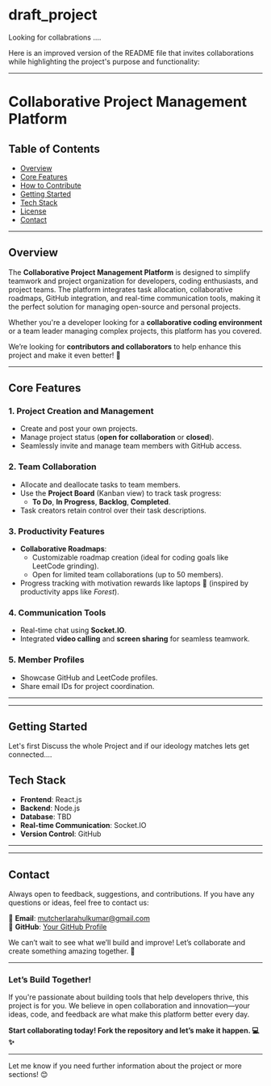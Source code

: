 # draft_project
Looking for collabrations ....

Here is an improved version of the README file that invites collaborations while highlighting the project's purpose and functionality:

---

# **Collaborative Project Management Platform**

## **Table of Contents**
- [Overview](#overview)  
- [Core Features](#core-features)  
- [How to Contribute](#how-to-contribute)  
- [Getting Started](#getting-started)  
- [Tech Stack](#tech-stack)  
- [License](#license)  
- [Contact](#contact)  

---

## **Overview**
The **Collaborative Project Management Platform** is designed to simplify teamwork and project organization for developers, coding enthusiasts, and project teams. The platform integrates task allocation, collaborative roadmaps, GitHub integration, and real-time communication tools, making it the perfect solution for managing open-source and personal projects.  

Whether you're a developer looking for a **collaborative coding environment** or a team leader managing complex projects, this platform has you covered.

We’re looking for **contributors and collaborators** to help enhance this project and make it even better! 🚀  

---

## **Core Features**

### **1. Project Creation and Management**  
- Create and post your own projects.  
- Manage project status (**open for collaboration** or **closed**).  
- Seamlessly invite and manage team members with GitHub access.  

### **2. Team Collaboration**  
- Allocate and deallocate tasks to team members.  
- Use the **Project Board** (Kanban view) to track task progress:  
  - **To Do**, **In Progress**, **Backlog**, **Completed**.  
- Task creators retain control over their task descriptions.

### **3. Productivity Features**  
- **Collaborative Roadmaps**:  
  - Customizable roadmap creation (ideal for coding goals like LeetCode grinding).  
  - Open for limited team collaborations (up to 50 members).  
- Progress tracking with motivation rewards like laptops 🎯 (inspired by productivity apps like *Forest*).

### **4. Communication Tools**  
- Real-time chat using **Socket.IO**.  
- Integrated **video calling** and **screen sharing** for seamless teamwork.  

### **5. Member Profiles**  
- Showcase GitHub and LeetCode profiles.  
- Share email IDs for project coordination.  

---


---

## **Getting Started**

Let's first Discuss the whole Project and if our ideology matches lets get connected....

## **Tech Stack**

- **Frontend**: React.js  
- **Backend**: Node.js  
- **Database**: TBD 
- **Real-time Communication**: Socket.IO  
- **Version Control**: GitHub  

---


---

## **Contact**

Always open to feedback, suggestions, and contributions. If you have any questions or ideas, feel free to contact us:  

📧 **Email**: mutcherlarahulkumar@gmail.com  
🔗 **GitHub**: [Your GitHub Profile](https://github.com/mutcherlarahulkumar)  

We can’t wait to see what we’ll build and improve! Let’s collaborate and create something amazing together. 🚀  

---

### **Let’s Build Together!**  
If you're passionate about building tools that help developers thrive, this project is for you. We believe in open collaboration and innovation—your ideas, code, and feedback are what make this platform better every day.  

**Start collaborating today! Fork the repository and let’s make it happen. 💻✨**  

--- 

Let me know if you need further information about the project or more sections! 😊
